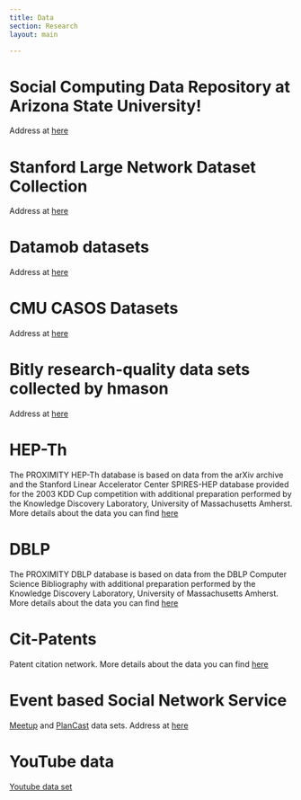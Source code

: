 ```yaml
---
title: Data
section: Research
layout: main

---
```


# Social Computing Data Repository at Arizona State University!
Address at [here](http://socialcomputing.asu.edu/pages/datasets)

# Stanford Large Network Dataset Collection
Address at [here](http://snap.stanford.edu/data/index.html)

# Datamob datasets
Address at [here](http://datamob.org/datasets)

# CMU CASOS Datasets
Address at [here](http://www.casos.cs.cmu.edu/computational_tools/data2.php)

# Bitly research-quality data sets collected by hmason #
Address at [here](https://bitly.com/bundles/hmason/1)

# HEP-Th #
The PROXIMITY HEP-Th database is based on data from the arXiv archive and the Stanford Linear Accelerator Center SPIRES-HEP database provided for the 2003 KDD Cup competition with additional preparation performed by the Knowledge Discovery Laboratory, University of Massachusetts Amherst. More details about the data you can find [here](http://kdl.cs.umass.edu/data/hepth/hepth-info.html)

# DBLP #
The PROXIMITY DBLP database is based on data from the DBLP Computer Science Bibliography with additional preparation performed by the Knowledge Discovery Laboratory, University of Massachusetts Amherst. More details about the data you can find [here](http://kdl.cs.umass.edu/data/dblp/dblp-info.html)

# Cit-Patents #
Patent citation network. More details about the data you can find
[here](http://snap.stanford.edu/data/cit-Patents.html)

# Event based Social Network Service #
[Meetup](http://www.meetup.com/) and [PlanCast](http://www.plancast.com/) data sets.
Address at [here](http://www.largenetwork.org/ebsn)

# YouTube data #
[Youtube data set](http://leitang.net/heterogeneous_network.html)

